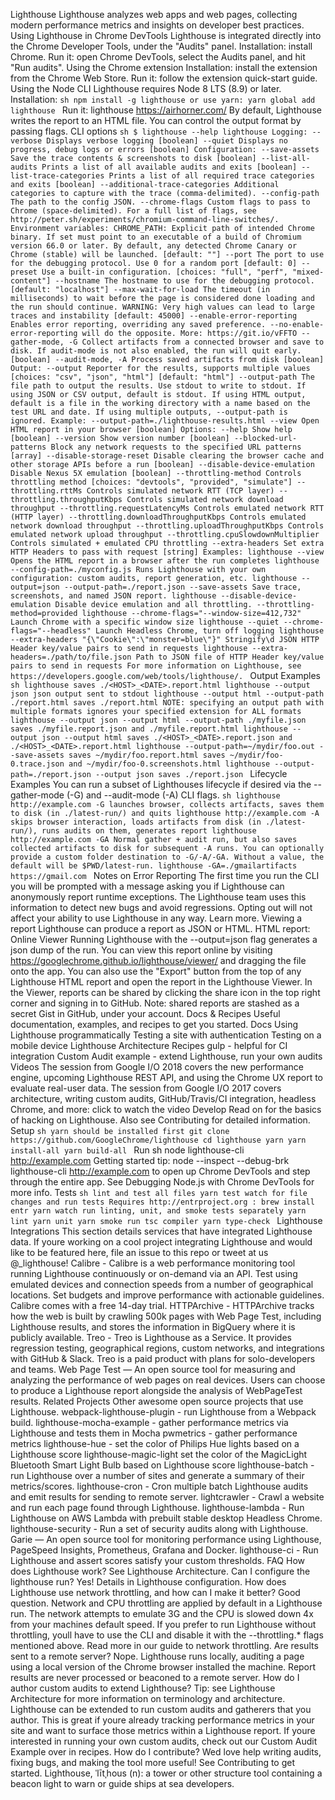 Lighthouse Lighthouse analyzes web apps and web pages, collecting modern performance metrics and insights on developer best practices. Using Lighthouse in Chrome DevTools Lighthouse is integrated directly into the Chrome Developer Tools, under the "Audits" panel. Installation: install Chrome. Run it: open Chrome DevTools, select the Audits panel, and hit "Run audits". Using the Chrome extension Installation: install the extension from the Chrome Web Store. Run it: follow the extension quick-start guide. Using the Node CLI Lighthouse requires Node 8 LTS (8.9) or later. Installation: ```sh npm install -g lighthouse or use yarn: yarn global add lighthouse ``` Run it: lighthouse https://airhorner.com/ By default, Lighthouse writes the report to an HTML file. You can control the output format by passing flags. CLI options ```sh $ lighthouse --help lighthouse Logging: --verbose Displays verbose logging [boolean] --quiet Displays no progress, debug logs or errors [boolean] Configuration: --save-assets Save the trace contents & screenshots to disk [boolean] --list-all-audits Prints a list of all available audits and exits [boolean] --list-trace-categories Prints a list of all required trace categories and exits [boolean] --additional-trace-categories Additional categories to capture with the trace (comma-delimited). --config-path The path to the config JSON. --chrome-flags Custom flags to pass to Chrome (space-delimited). For a full list of flags, see http://peter.sh/experiments/chromium-command-line-switches/. Environment variables: CHROME_PATH: Explicit path of intended Chrome binary. If set must point to an executable of a build of Chromium version 66.0 or later. By default, any detected Chrome Canary or Chrome (stable) will be launched. [default: ""] --port The port to use for the debugging protocol. Use 0 for a random port [default: 0] --preset Use a built-in configuration. [choices: "full", "perf", "mixed-content"] --hostname The hostname to use for the debugging protocol. [default: "localhost"] --max-wait-for-load The timeout (in milliseconds) to wait before the page is considered done loading and the run should continue. WARNING: Very high values can lead to large traces and instability [default: 45000] --enable-error-reporting Enables error reporting, overriding any saved preference. --no-enable-error-reporting will do the opposite. More: https://git.io/vFFTO --gather-mode, -G Collect artifacts from a connected browser and save to disk. If audit-mode is not also enabled, the run will quit early. [boolean] --audit-mode, -A Process saved artifacts from disk [boolean] Output: --output Reporter for the results, supports multiple values [choices: "csv", "json", "html"] [default: "html"] --output-path The file path to output the results. Use stdout to write to stdout. If using JSON or CSV output, default is stdout. If using HTML output, default is a file in the working directory with a name based on the test URL and date. If using multiple outputs, --output-path is ignored. Example: --output-path=./lighthouse-results.html --view Open HTML report in your browser [boolean] Options: --help Show help [boolean] --version Show version number [boolean] --blocked-url-patterns Block any network requests to the specified URL patterns [array] --disable-storage-reset Disable clearing the browser cache and other storage APIs before a run [boolean] --disable-device-emulation Disable Nexus 5X emulation [boolean] --throttling-method Controls throttling method [choices: "devtools", "provided", "simulate"] --throttling.rttMs Controls simulated network RTT (TCP layer) --throttling.throughputKbps Controls simulated network download throughput --throttling.requestLatencyMs Controls emulated network RTT (HTTP layer) --throttling.downloadThroughputKbps Controls emulated network download throughput --throttling.uploadThroughputKbps Controls emulated network upload throughput --throttling.cpuSlowdownMultiplier Controls simulated + emulated CPU throttling --extra-headers Set extra HTTP Headers to pass with request [string] Examples: lighthouse --view Opens the HTML report in a browser after the run completes lighthouse --config-path=./myconfig.js Runs Lighthouse with your own configuration: custom audits, report generation, etc. lighthouse --output=json --output-path=./report.json --save-assets Save trace, screenshots, and named JSON report. lighthouse --disable-device-emulation Disable device emulation and all throttling. --throttling-method=provided lighthouse --chrome-flags="--window-size=412,732" Launch Chrome with a specific window size lighthouse --quiet --chrome-flags="--headless" Launch Headless Chrome, turn off logging lighthouse --extra-headers "{\"Cookie\":\"monster=blue\"}" Stringify\d JSON HTTP Header key/value pairs to send in requests lighthouse --extra-headers=./path/to/file.json Path to JSON file of HTTP Header key/value pairs to send in requests For more information on Lighthouse, see https://developers.google.com/web/tools/lighthouse/. ``` Output Examples ```sh lighthouse saves ./<HOST>_<DATE>.report.html lighthouse --output json json output sent to stdout lighthouse --output html --output-path ./report.html saves ./report.html NOTE: specifying an output path with multiple formats ignores your specified extension for ALL formats lighthouse --output json --output html --output-path ./myfile.json saves ./myfile.report.json and ./myfile.report.html lighthouse --output json --output html saves ./<HOST>_<DATE>.report.json and ./<HOST>_<DATE>.report.html lighthouse --output-path=~/mydir/foo.out --save-assets saves ~/mydir/foo.report.html saves ~/mydir/foo-0.trace.json and ~/mydir/foo-0.screenshots.html lighthouse --output-path=./report.json --output json saves ./report.json ``` Lifecycle Examples You can run a subset of Lighthouses lifecycle if desired via the --gather-mode (-G) and --audit-mode (-A) CLI flags. ```sh lighthouse http://example.com -G launches browser, collects artifacts, saves them to disk (in ./latest-run/) and quits lighthouse http://example.com -A skips browser interaction, loads artifacts from disk (in ./latest-run/), runs audits on them, generates report lighthouse http://example.com -GA Normal gather + audit run, but also saves collected artifacts to disk for subsequent -A runs. You can optionally provide a custom folder destination to -G/-A/-GA. Without a value, the default will be $PWD/latest-run. lighthouse -GA=./gmailartifacts https://gmail.com ``` Notes on Error Reporting The first time you run the CLI you will be prompted with a message asking you if Lighthouse can anonymously report runtime exceptions. The Lighthouse team uses this information to detect new bugs and avoid regressions. Opting out will not affect your ability to use Lighthouse in any way. Learn more. Viewing a report Lighthouse can produce a report as JSON or HTML. HTML report: Online Viewer Running Lighthouse with the --output=json flag generates a json dump of the run. You can view this report online by visiting https://googlechrome.github.io/lighthouse/viewer/ and dragging the file onto the app. You can also use the "Export" button from the top of any Lighthouse HTML report and open the report in the Lighthouse Viewer. In the Viewer, reports can be shared by clicking the share icon in the top right corner and signing in to GitHub. Note: shared reports are stashed as a secret Gist in GitHub, under your account. Docs & Recipes Useful documentation, examples, and recipes to get you started. Docs Using Lighthouse programmatically Testing a site with authentication Testing on a mobile device Lighthouse Architecture Recipes gulp - helpful for CI integration Custom Audit example - extend Lighthouse, run your own audits Videos The session from Google I/O 2018 covers the new performance engine, upcoming Lighthouse REST API, and using the Chrome UX report to evaluate real-user data. The session from Google I/O 2017 covers architecture, writing custom audits, GitHub/Travis/CI integration, headless Chrome, and more: click to watch the video Develop Read on for the basics of hacking on Lighthouse. Also see Contributing for detailed information. Setup ```sh yarn should be installed first git clone https://github.com/GoogleChrome/lighthouse cd lighthouse yarn yarn install-all yarn build-all ``` Run sh node lighthouse-cli http://example.com Getting started tip: node --inspect --debug-brk lighthouse-cli http://example.com to open up Chrome DevTools and step through the entire app. See Debugging Node.js with Chrome DevTools for more info. Tests ```sh lint and test all files yarn test watch for file changes and run tests Requires http://entrproject.org : brew install entr yarn watch run linting, unit, and smoke tests separately yarn lint yarn unit yarn smoke run tsc compiler yarn type-check ``` Lighthouse Integrations This section details services that have integrated Lighthouse data. If youre working on a cool project integrating Lighthouse and would like to be featured here, file an issue to this repo or tweet at us @_lighthouse! Calibre - Calibre is a web performance monitoring tool running Lighthouse continuously or on-demand via an API. Test using emulated devices and connection speeds from a number of geographical locations. Set budgets and improve performance with actionable guidelines. Calibre comes with a free 14-day trial. HTTPArchive - HTTPArchive tracks how the web is built by crawling 500k pages with Web Page Test, including Lighthouse results, and stores the information in BigQuery where it is publicly available. Treo - Treo is Lighthouse as a Service. It provides regression testing, geographical regions, custom networks, and integrations with GitHub & Slack. Treo is a paid product with plans for solo-developers and teams. Web Page Test — An open source tool for measuring and analyzing the performance of web pages on real devices. Users can choose to produce a Lighthouse report alongside the analysis of WebPageTest results. Related Projects Other awesome open source projects that use Lighthouse. webpack-lighthouse-plugin - run Lighthouse from a Webpack build. lighthouse-mocha-example - gather performance metrics via Lighthouse and tests them in Mocha pwmetrics - gather performance metrics lighthouse-hue - set the color of Philips Hue lights based on a Lighthouse score lighthouse-magic-light set the color of the MagicLight Bluetooth Smart Light Bulb based on Lighthouse score lighthouse-batch - run Lighthouse over a number of sites and generate a summary of their metrics/scores. lighthouse-cron - Cron multiple batch Lighthouse audits and emit results for sending to remote server. lightcrawler - Crawl a website and run each page found through Lighthouse. lighthouse-lambda - Run Lighthouse on AWS Lambda with prebuilt stable desktop Headless Chrome. lighthouse-security - Run a set of security audits along with Lighthouse. Garie — An open source tool for monitoring performance using Lighthouse, PageSpeed Insights, Prometheus, Grafana and Docker. lighthouse-ci - Run Lighthouse and assert scores satisfy your custom thresholds. FAQ How does Lighthouse work? See Lighthouse Architecture. Can I configure the lighthouse run? Yes! Details in Lighthouse configuration. How does Lighthouse use network throttling, and how can I make it better? Good question. Network and CPU throttling are applied by default in a Lighthouse run. The network attempts to emulate 3G and the CPU is slowed down 4x from your machines default speed. If you prefer to run Lighthouse without throttling, youll have to use the CLI and disable it with the --throttling.* flags mentioned above. Read more in our guide to network throttling. Are results sent to a remote server? Nope. Lighthouse runs locally, auditing a page using a local version of the Chrome browser installed the machine. Report results are never processed or beaconed to a remote server. How do I author custom audits to extend Lighthouse? Tip: see Lighthouse Architecture for more information on terminology and architecture. Lighthouse can be extended to run custom audits and gatherers that you author. This is great if youre already tracking performance metrics in your site and want to surface those metrics within a Lighthouse report. If youre interested in running your own custom audits, check out our Custom Audit Example over in recipes. How do I contribute? Wed love help writing audits, fixing bugs, and making the tool more useful! See Contributing to get started. Lighthouse, ˈlītˌhous (n): a tower or other structure tool containing a beacon light to warn or guide ships at sea developers.